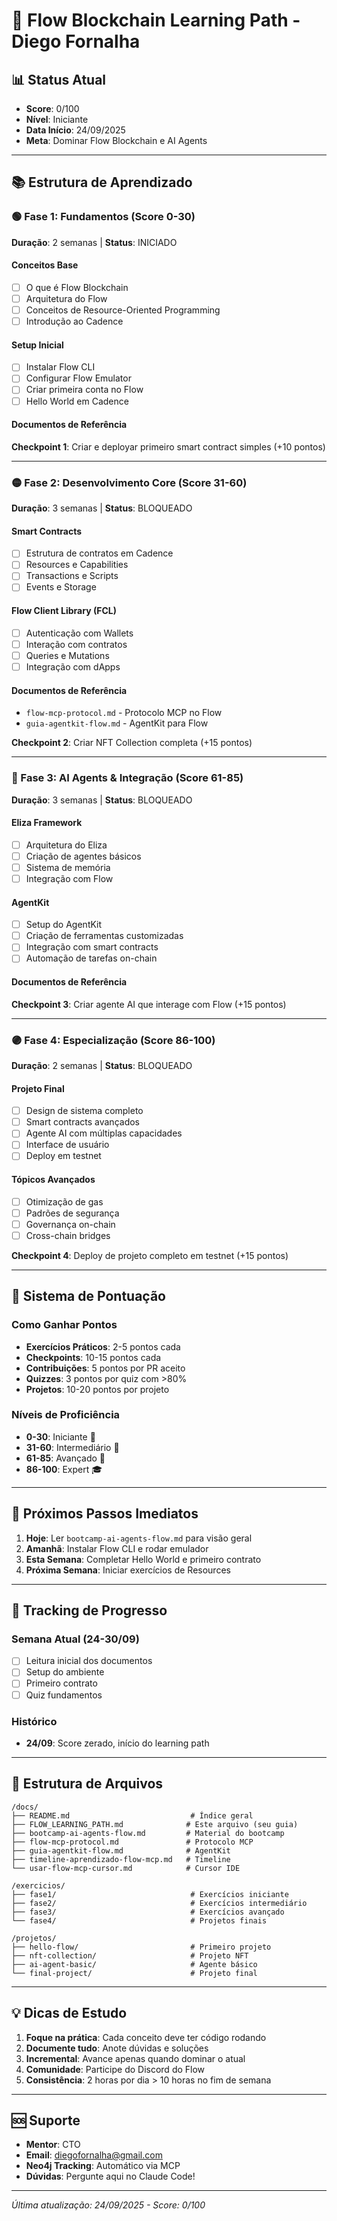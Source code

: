 # 🚀 Flow Blockchain Learning Path - Diego Fornalha

## 📊 Status Atual
- **Score**: 0/100
- **Nível**: Iniciante
- **Data Início**: 24/09/2025
- **Meta**: Dominar Flow Blockchain e AI Agents

---

## 📚 Estrutura de Aprendizado

### 🟢 Fase 1: Fundamentos (Score 0-30)
**Duração**: 2 semanas | **Status**: INICIADO

#### Conceitos Base
- [ ] O que é Flow Blockchain
- [ ] Arquitetura do Flow
- [ ] Conceitos de Resource-Oriented Programming
- [ ] Introdução ao Cadence

#### Setup Inicial
- [ ] Instalar Flow CLI
- [ ] Configurar Flow Emulator
- [ ] Criar primeira conta no Flow
- [ ] Hello World em Cadence

#### Documentos de Referência

**Checkpoint 1**: Criar e deployar primeiro smart contract simples (+10 pontos)

---

### 🟡 Fase 2: Desenvolvimento Core (Score 31-60)
**Duração**: 3 semanas | **Status**: BLOQUEADO

#### Smart Contracts
- [ ] Estrutura de contratos em Cadence
- [ ] Resources e Capabilities
- [ ] Transactions e Scripts
- [ ] Events e Storage

#### Flow Client Library (FCL)
- [ ] Autenticação com Wallets
- [ ] Interação com contratos
- [ ] Queries e Mutations
- [ ] Integração com dApps

#### Documentos de Referência
- `flow-mcp-protocol.md` - Protocolo MCP no Flow
- `guia-agentkit-flow.md` - AgentKit para Flow

**Checkpoint 2**: Criar NFT Collection completa (+15 pontos)

---

### 🔴 Fase 3: AI Agents & Integração (Score 61-85)
**Duração**: 3 semanas | **Status**: BLOQUEADO

#### Eliza Framework
- [ ] Arquitetura do Eliza
- [ ] Criação de agentes básicos
- [ ] Sistema de memória
- [ ] Integração com Flow

#### AgentKit
- [ ] Setup do AgentKit
- [ ] Criação de ferramentas customizadas
- [ ] Integração com smart contracts
- [ ] Automação de tarefas on-chain

#### Documentos de Referência
**Checkpoint 3**: Criar agente AI que interage com Flow (+15 pontos)

---

### 🟣 Fase 4: Especialização (Score 86-100)
**Duração**: 2 semanas | **Status**: BLOQUEADO

#### Projeto Final
- [ ] Design de sistema completo
- [ ] Smart contracts avançados
- [ ] Agente AI com múltiplas capacidades
- [ ] Interface de usuário
- [ ] Deploy em testnet

#### Tópicos Avançados
- [ ] Otimização de gas
- [ ] Padrões de segurança
- [ ] Governança on-chain
- [ ] Cross-chain bridges

**Checkpoint 4**: Deploy de projeto completo em testnet (+15 pontos)

---

## 🎯 Sistema de Pontuação

### Como Ganhar Pontos
- **Exercícios Práticos**: 2-5 pontos cada
- **Checkpoints**: 10-15 pontos cada
- **Contribuições**: 5 pontos por PR aceito
- **Quizzes**: 3 pontos por quiz com >80%
- **Projetos**: 10-20 pontos por projeto

### Níveis de Proficiência
- **0-30**: Iniciante 🌱
- **31-60**: Intermediário 🌿
- **61-85**: Avançado 🌳
- **86-100**: Expert 🎓

---

## 📝 Próximos Passos Imediatos

1. **Hoje**: Ler `bootcamp-ai-agents-flow.md` para visão geral
2. **Amanhã**: Instalar Flow CLI e rodar emulador
3. **Esta Semana**: Completar Hello World e primeiro contrato
4. **Próxima Semana**: Iniciar exercícios de Resources

---

## 🔄 Tracking de Progresso

### Semana Atual (24-30/09)
- [ ] Leitura inicial dos documentos
- [ ] Setup do ambiente
- [ ] Primeiro contrato
- [ ] Quiz fundamentos

### Histórico
- **24/09**: Score zerado, início do learning path

---

## 📂 Estrutura de Arquivos

```
/docs/
├── README.md                           # Índice geral
├── FLOW_LEARNING_PATH.md              # Este arquivo (seu guia)
├── bootcamp-ai-agents-flow.md         # Material do bootcamp
├── flow-mcp-protocol.md               # Protocolo MCP
├── guia-agentkit-flow.md              # AgentKit
├── timeline-aprendizado-flow-mcp.md   # Timeline
└── usar-flow-mcp-cursor.md            # Cursor IDE

/exercicios/
├── fase1/                              # Exercícios iniciante
├── fase2/                              # Exercícios intermediário
├── fase3/                              # Exercícios avançado
└── fase4/                              # Projetos finais

/projetos/
├── hello-flow/                         # Primeiro projeto
├── nft-collection/                     # Projeto NFT
├── ai-agent-basic/                     # Agente básico
└── final-project/                      # Projeto final
```

---

## 💡 Dicas de Estudo

1. **Foque na prática**: Cada conceito deve ter código rodando
2. **Documente tudo**: Anote dúvidas e soluções
3. **Incremental**: Avance apenas quando dominar o atual
4. **Comunidade**: Participe do Discord do Flow
5. **Consistência**: 2 horas por dia > 10 horas no fim de semana

---

## 🆘 Suporte

- **Mentor**: CTO
- **Email**: diegofornalha@gmail.com
- **Neo4j Tracking**: Automático via MCP
- **Dúvidas**: Pergunte aqui no Claude Code!

---

*Última atualização: 24/09/2025 - Score: 0/100*